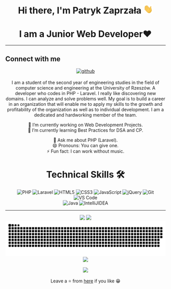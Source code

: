 <h1 align="center">Hi there, I'm Patryk Zaprzała <img src="https://github.com/ABSphreak/ABSphreak/blob/master/gifs/Hi.gif" width="30px"></h1>
<h1 align="center">I am a Junior Web Developer❤ </h1>

--- 

## Connect with me  
<div align="center">
<a href="https://github.com/PZ-webdev" target="_blank">
<img src=https://img.shields.io/badge/github-%2324292e.svg?&style=for-the-badge&logo=github&logoColor=white alt=github style="margin-bottom: 5px;" />
</a> 

I am a student of the second year of engineering studies in the field of computer science and engineering at the University of Rzeszów. A developer who codes in PHP - Laravel.
I really like discovering new domains. I can analyze and solve problems well. My goal is to build a career in an organization that will enable me to apply my skills to the growth and profitability of the organization as well as to individual development.
I am a dedicated and hardworking member of the team.

 🔭 I’m currently working on Web Development Projects.  
 🌱 I’m currently learning Best Practices for DSA and CP.  
<!--  👯 I’m looking to collaborate on any web development Project.   -->
<!--  🤔 I’m looking for help with Internship.   -->
 💬 Ask me about PHP (Laravel).  
 😄 Pronouns: You can give one.  
 ⚡ Fun fact: I can work without music.  
   
 <h1>Technical Skills 🛠</h1>

<p align="center"> 
  <img alt="PHP" src="https://img.shields.io/badge/php-8993be.svg?&style=for-the-badge&logo=php&logoColor=white" />
<img alt="Laravel" src="https://img.shields.io/badge/Laravel-CB3837.svg?&style=for-the-badge&logo=Laravel&logoColor=white" />
<img alt="HTML5" src="https://img.shields.io/badge/html5-%23E34F26.svg?&style=for-the-badge&logo=html5&logoColor=white" />
<img alt="CSS3" src="https://img.shields.io/badge/css3-%231572B6.svg?&style=for-the-badge&logo=css3&logoColor=white" />
<img alt="JavaScript" src="https://img.shields.io/badge/javascript-%23323330.svg?&style=for-the-badge&logo=javascript&logoColor=%23F7DF1E" />
<img alt="jQuery" src="https://img.shields.io/badge/jquery-0769ad.svg?&style=for-the-badge&logo=jquery&logoColor=white" />
<img alt="Git" src="https://img.shields.io/badge/Git-F05032?style=for-the-badge&logo=git&logoColor=white" />
<img alt="VS Code" src="https://img.shields.io/badge/Visual_Studio_Code-0078D4?style=for-the-badge&logo=visual%20studio%20code&logoColor=white" />
  </br>
<img alt="Java" src="https://img.shields.io/badge/java-%23ED8B00.svg?&style=for-the-badge&logo=java&logoColor=white" />
<img alt="IntelliJIDEA" src="https://img.shields.io/badge/IntelliJIDEA-000000.svg?style=for-the-badge&logo=intellij-idea&logoColor=white" />
</p>  
 
 ---   
   
 <div align="center">
<img src="https://github-readme-stats.vercel.app/api/top-langs/?username=PZ-webdev&layout=compact&theme=midnight-purple"></img>
<img src="https://github-readme-stats.vercel.app/api?username=PZ-webdev&show_icons=true&theme=cobalt"></img>
</div>  
  
  <div align="center">
  <img src="https://github.com/kothariji/kothariji/blob/master/github-user-contribution.svg"></img>
</div>

<div align="center">
  <img src="https://img.shields.io/github/followers/PZ-webdev.svg?style=social&label=Follow"></img>

  <img src="https://gpvc.arturio.dev/PZ-webdev"></img>
</div>



Leave a ⭐ from [here](https://github.com/PZ-webdev/PZ-webdev) if you like 😁
